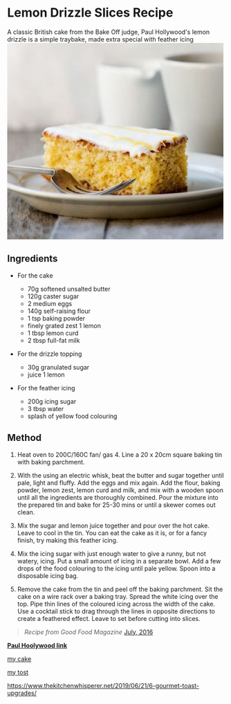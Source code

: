 # Lemon Drizzle Slices Recipe

A classic British cake from the Bake Off judge, Paul Hollywood's lemon drizzle is a simple traybake, made extra special with feather icing
![cake](./cake.jpg) 

## Ingredients
+ For the cake 
   + 70g softened unsalted butter
   + 120g caster sugar
   + 2 medium eggs
   + 140g self-raising flour
   + 1 tsp baking powder
   + finely grated zest 1 lemon
   + 1 tbsp lemon curd
   + 2 tbsp full-fat milk

+ For the drizzle topping
   + 30g granulated sugar
   + juice 1 lemon

+ For the feather icing
   + 200g icing sugar
   + 3 tbsp water
   + splash of yellow food colouring

## Method

1. Heat oven to 200C/160C fan/ gas 4. Line a 20 x 20cm square baking tin with baking parchment.

2. With the using an electric whisk, beat the butter and sugar together until pale, light and fluffy. Add the eggs and mix again. Add the flour, baking powder, lemon zest, lemon curd and milk, and mix with a wooden spoon until all the ingredients are thoroughly combined. Pour the mixture into the prepared tin and bake for 25-30 mins or until a skewer comes out clean.

3. Mix the sugar and lemon juice together and pour over the hot cake. Leave to cool in the tin. You can eat the cake as it is, or for a fancy finish, try making this feather icing.

4. Mix the icing sugar with just enough water to give a runny, but not watery, icing. Put a small amount of icing in a separate bowl. Add a few drops of the food colouring to the icing until pale yellow. Spoon into a disposable icing bag.

5. Remove the cake from the tin and peel off the baking parchment. Sit the cake on a wire rack over a baking tray. Spread the white icing over the top. Pipe thin lines of the coloured icing across the width of the cake. Use a cocktail stick to drag through the lines in opposite directions to create a feathered effect. Leave to set before cutting into slices.

> *Recipe from Good Food Magazine* [July, 2016](https://www.bbcgoodfood.com/search/recipes/date/1467327600)

[**Paul Hoolywood link**](https://www.bbcgoodfood.com/chef/paul-hollywood)


[1]: https://www.bbcgoodfood.com/recipes/collection/classic-cake-recipes
[2]: https://www.thekitchenwhisperer.net/2019/06/21/6-gourmet-toast-upgrades/

[my cake](1)

[my tost](2)

<https://www.thekitchenwhisperer.net/2019/06/21/6-gourmet-toast-upgrades/>
